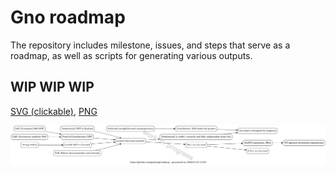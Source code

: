 # Gno roadmap

The repository includes milestone, issues, and steps that serve as a roadmap, as well as scripts for generating various outputs.

## WIP WIP WIP

[SVG (clickable)](https://raw.githubusercontent.com/gnolang/roadmap/generate/output/roadmap.svg),
[PNG](https://raw.githubusercontent.com/gnolang/roadmap/generate/output/roadmap-wip.png)

![roadmap.png](https://raw.githubusercontent.com/gnolang/roadmap/generate/output/roadmap-wip.png)

<!-- ![roadmap.svg](https://raw.githubusercontent.com/gnolang/roadmap/generate/output/roadmap.svg?sanitize=true) -->
